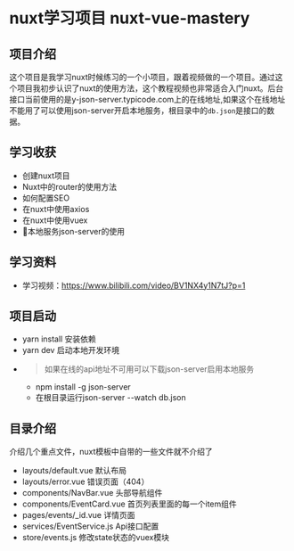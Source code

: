 # nuxt学习项目 nuxt-vue-mastery

## 项目介绍
这个项目是我学习nuxt时候练习的一个小项目，跟着视频做的一个项目。通过这个项目我初步认识了nuxt的使用方法，这个教程视频也非常适合入门nuxt。后台接口当前使用的是y-json-server.typicode.com上的在线地址,如果这个在线地址不能用了可以使用json-server开启本地服务，根目录中的`db.json`是接口的数据。
## 学习收获
 - 创建nuxt项目
 - Nuxt中的router的使用方法
 - 如何配置SEO
 - 在nuxt中使用axios
 - 在nuxt中使用vuex
 - 本地服务json-server的使用
## 学习资料
* 学习视频：https://www.bilibili.com/video/BV1NX4y1N7tJ?p=1
## 项目启动
* yarn install 安装依赖
* yarn dev 启动本地开发环境
* >  如果在线的api地址不可用可以下载json-server启用本地服务
  *  npm install -g json-server
  *  在根目录运行json-server --watch db.json

## 目录介绍
介绍几个重点文件，nuxt模板中自带的一些文件就不介绍了
* layouts/default.vue 默认布局
* layouts/error.vue 错误页面（404）
* components/NavBar.vue   头部导航组件
* components/EventCard.vue 首页列表里面的每一个item组件
* pages/events/_id.vue 详情页面
* services/EventService.js Api接口配置
* store/events.js 修改state状态的vuex模块
